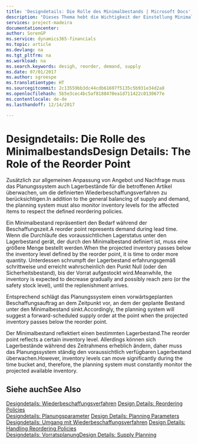 ```yaml
---
title: 'Designdetails: Die Rolle des Minimalbestands | Microsoft Docs'
description: "Dieses Thema hebt die Wichtigkeit der Einstellung Minimalbed hervor, damit Sie wissen, wann Sie den Bestand erneuern müssen."
services: project-madeira
documentationcenter: 
author: SorenGP
ms.service: dynamics365-financials
ms.topic: article
ms.devlang: na
ms.tgt_pltfrm: na
ms.workload: na
ms.search.keywords: desigh, reorder, demand, supply
ms.date: 07/01/2017
ms.author: sgroespe
ms.translationtype: HT
ms.sourcegitcommit: 2c13559bb3dc44cdb61697f5135c5b931e34d2a8
ms.openlocfilehash: 5b5e3cec4bc5af8188470ea1d711422c0130677e
ms.contentlocale: de-de
ms.lasthandoff: 12/14/2017

---
```

# <a name="design-details-the-role-of-the-reorder-point"></a><span data-ttu-id="af4de-103">Designdetails: Die Rolle des Minimalbestands</span><span class="sxs-lookup"><span data-stu-id="af4de-103">Design Details: The Role of the Reorder Point</span></span>
<span data-ttu-id="af4de-104">Zusätzlich zur allgemeinen Anpassung von Angebot und Nachfrage muss das Planungssystem auch Lagerbestände für die betroffenen Artikel überwachen, um die definierten Wiederbeschaffungsverfahren zu berücksichtigen.</span><span class="sxs-lookup"><span data-stu-id="af4de-104">In addition to the general balancing of supply and demand, the planning system must also monitor inventory levels for the affected items to respect the defined reordering policies.</span></span>  
  
<span data-ttu-id="af4de-105">Ein Minimalbestand repräsentiert den Bedarf während der Beschaffungszeit.</span><span class="sxs-lookup"><span data-stu-id="af4de-105">A reorder point represents demand during lead time.</span></span> <span data-ttu-id="af4de-106">Wenn die Durchläufe des voraussichtlichen Lagerstatus unter den Lagerbestand gerät, der durch den Minimalbestand definiert ist, muss eine größere Menge bestellt werden.</span><span class="sxs-lookup"><span data-stu-id="af4de-106">When the projected inventory passes below the inventory level defined by the reorder point, it is time to order more quantity.</span></span> <span data-ttu-id="af4de-107">Unterdessen schrumpft der Lagerbestand erfahrungsgemäß schrittweise und erreicht wahrscheinlich den Punkt Null (oder den Sicherheitsbestand), bis der Vorrat aufgestockt wird.</span><span class="sxs-lookup"><span data-stu-id="af4de-107">Meanwhile, the inventory is expected to decrease gradually and possibly reach zero (or the safety stock level), until the replenishment arrives.</span></span>  
  
<span data-ttu-id="af4de-108">Entsprechend schlägt das Planungssystem einen vorwärtsgeplanten Beschaffungsauftrag an dem Zeitpunkt vor, an dem der geplante Bestand unter den Minimalbestand sinkt.</span><span class="sxs-lookup"><span data-stu-id="af4de-108">Accordingly, the planning system will suggest a forward-scheduled supply order at the point when the projected inventory passes below the reorder point.</span></span>  
  
<span data-ttu-id="af4de-109">Der Minimalbestand reflektiert einen bestimmten Lagerbestand.</span><span class="sxs-lookup"><span data-stu-id="af4de-109">The reorder point reflects a certain inventory level.</span></span> <span data-ttu-id="af4de-110">Allerdings können sich Lagerbestände während des Zeitrahmens erheblich ändern, daher muss das Planungssystem ständig den voraussichtlich verfügbaren Lagerbestand überwachen.</span><span class="sxs-lookup"><span data-stu-id="af4de-110">However, inventory levels can move significantly during the time bucket and, therefore, the planning system must constantly monitor the projected available inventory.</span></span>  
  
## <a name="see-also"></a><span data-ttu-id="af4de-111">Siehe auch</span><span class="sxs-lookup"><span data-stu-id="af4de-111">See Also</span></span>  
<span data-ttu-id="af4de-112">[Designdetails: Wiederbeschaffungsverfahren](design-details-reordering-policies.md) </span><span class="sxs-lookup"><span data-stu-id="af4de-112">[Design Details: Reordering Policies](design-details-reordering-policies.md) </span></span>  
<span data-ttu-id="af4de-113">[Designdetails: Planungsparameter](design-details-planning-parameters.md) </span><span class="sxs-lookup"><span data-stu-id="af4de-113">[Design Details: Planning Parameters](design-details-planning-parameters.md) </span></span>  
<span data-ttu-id="af4de-114">[Designdetails: Umgang mit Wiederbeschaffungsverfahren](design-details-handling-reordering-policies.md) </span><span class="sxs-lookup"><span data-stu-id="af4de-114">[Design Details: Handling Reordering Policies](design-details-handling-reordering-policies.md) </span></span>  
[<span data-ttu-id="af4de-115">Designdetails: Vorratsplanung</span><span class="sxs-lookup"><span data-stu-id="af4de-115">Design Details: Supply Planning</span></span>](design-details-supply-planning.md)
